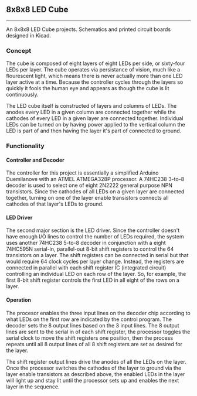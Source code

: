 ## 8x8x8 LED Cube
---
An 8x8x8 LED Cube projects. Schematics and printed circuit boards designed in Kicad.

### Concept
The cube is composed of eight layers of eight LEDs per side, or sixty-four LEDs per layer. The cube operates via persistance of vision, much like a flourescent light, which means there is never actually more than one LED layer active at a time. Because the controller cycles through the layers so quickly it fools the human eye and appears as though the cube is lit continuously.

The LED cube itself is constructed of layers and columns of LEDs. The anodes every LED in a given column are connected together while the cathodes of every LED in a given layer are connected together. Individual LEDs can be turned on by having power applied to the vertical column the LED is part of and then having the layer it's part of connected to ground.

### Functionality

#### Controller and Decoder
The controller for this project is essentially a simplified Arduino Duemilanove with an ATMEL ATMEGA328P processor. A 74HC238 3-to-8 decoder is used to select one of eight 2N2222 general purpose NPN transistors. Since the cathodes of all LEDs on a given layer are connected together, turning on one of the layer enable transistors connects all cathodes of that layer's LEDs to ground.

#### LED Driver
The second major section is the LED driver. Since the controller doesn't have enough I/O lines to control the number of LEDs required, the system uses another 74HC238 5-to-8 decoder in conjunction with a eight 74HC595N serial-in, parallel-out 8-bit shift registers to control the 64 transistors on a layer. The shift registers can be connected in serial but that would require 64 clock cycles per layer change. Instead, the registers are connected in parallel with each shift register IC (integrated circuit) controlling an individual LED on each row of the layer. So, for example, the first 8-bit shift register controls the first LED in all eight of the rows on a layer. 

#### Operation
The procesor enables the three input lines on the decoder chip according to what LEDs on the first row are indicated by the control program. The decoder sets the 8 output lines based on the 3 input lines. The 8 output lines are sent to the serial in of each shift register, the processor toggles the serial clock to move the shift registers one position, then the process repeats until all 8 output lines of all 8 shift registers are set as desired for the layer. 

The shift register output lines drive the anodes of all the LEDs on the layer. Once the processor switches the cathodes of the layer to ground via the layer enable transistors as described above, the enabled LEDs in the layer will light up and stay lit until the processor sets up and enables the next layer in the sequence. 
